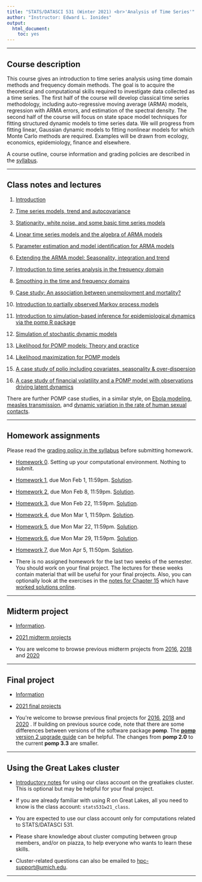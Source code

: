 ```yaml
---
title: "STATS/DATASCI 531 (Winter 2021) <br>'Analysis of Time Series'"
author: "Instructor: Edward L. Ionides"
output:
  html_document:
    toc: yes
---
```


------

## Course description

This course gives an introduction to time series analysis using time domain methods and frequency domain methods. 
The goal is to acquire the theoretical and computational skills required to investigate data collected as a time series. 
The first half of the course will develop classical time series methodology, including auto-regressive moving average (ARMA) models, regression with ARMA errors, and estimation of the spectral density.
The second half of the course will focus on state space model techniques for fitting structured dynamic models to time series data. 
We will progress from fitting linear, Gaussian dynamic models to fitting nonlinear models for which Monte Carlo methods are required.
Examples will be drawn from ecology, economics, epidemiology, finance and elsewhere.

A course outline, course information and grading policies are described in the [syllabus](syllabus.html).

--------------

## Class notes and lectures

1. [Introduction](01/index.html)

2. [Time series models, trend and autocovariance](02/index.html)

3. [Stationarity, white noise, and some basic time series models](03/index.html)

4. [Linear time series models and the algebra of ARMA models](04/index.html)

5. [Parameter estimation and model identification for ARMA models](05/index.html)

6. [Extending the ARMA model: Seasonality, integration and trend](06/index.html)

7. [Introduction to time series analysis in the frequency domain](07/index.html)

8. [Smoothing in the time and frequency domains](08/index.html)

9. [Case study: An association between unemployment and mortality?](09/index.html)

10. [Introduction to partially observed Markov process models](10/index.html)

11. [Introduction to simulation-based inference for epidemiological dynamics via the pomp R package](11/index.html)

12. [Simulation of stochastic dynamic models](12/index.html)

13. [Likelihood for POMP models: Theory and practice](13/index.html)

14. [Likelihood maximization for POMP models](14/index.html)

15. [A case study of polio including covariates, seasonality & over-dispersion](15/index.html)

16. [A case study of financial volatility and a POMP model with observations driving latent dynamics](16/index.html)

There are further POMP case studies, in a similar style, on [Ebola modeling](https://kingaa.github.io/sbied/ebola/index.html), [measles transmission](https://kingaa.github.io/sbied/measles/index.html), and [dynamic variation in the rate of human sexual contacts](https://kingaa.github.io/sbied/contacts/index.html).


--------

## Homework assignments

Please read the [grading policy in the syllabus](syllabus.html) before submitting homework.

* [Homework 0](hw00/hw00.html). Setting up your computational environment. Nothing to submit.

* [Homework 1](hw01/hw01.html), due Mon Feb 1, 11:59pm.
[Solution](hw01/sol01.html).

* [Homework 2](hw02/hw02.html), due Mon Feb 8, 11:59pm.
[Solution](hw02/sol02.html).

* [Homework 3](hw03/hw03.html), due Mon Feb 22, 11:59pm.
[Solution](hw03/sol03.html).

* [Homework 4](hw04/hw04.html), due Mon Mar 1, 11:59pm.
[Solution](hw04/sol04.html).

* [Homework 5](hw05/hw05.html), due Mon Mar 22, 11:59pm.
[Solution](hw05/sol05.html).

* [Homework 6](hw06/hw06.html), due Mon Mar 29, 11:59pm. 
[Solution](hw06/sol06.html).

* [Homework 7](hw07/hw07.html), due Mon Apr 5, 11:50pm.
[Solution](hw07/sol07.html).

* There is no assigned homework for the last two weeks of the semester. You should work on your final project. The lectures for these weeks contain material that will be useful for your final projects. Also, you can optionally look at the exercises in the [notes for Chapter 15](https://kingaa.github.io/sbied/polio/notes.pdf) which have [worked solutions online](15/index.html).


<!--

* [Homework 8](hw08/hw08.html), due 5pm on Mon Apr 13.
[Solution](hw08/sol08.html).
[slurm script](hw08/sol-3.bat).

-->

-------------------


## Midterm project




* [Information](midterm_project/midterm_project_info.html).


* [2021 midterm projects](midterm_project/index.html)

<!--
* [2020 midterm projects](midterm_project/index.html)

-->

* You are welcome to browse previous midterm projects from [2016](http://ionides.github.io/531w16/midterm_project/), [2018](http://ionides.github.io/531w18/midterm_project/) and [2020](http://ionides.github.io/531w20/midterm_project/)


-------------

## Final project

* [Information](final_project/final_project_info.html)

* [2021 final projects](final_project/index.html)

* You're welcome to browse previous final projects  for [2016](http://ionides.github.io/531w16/final_project/), [2018](http://ionides.github.io/531w18/final_project/) and [2020](http://ionides.github.io/531w20/final_project/) 
. If building on previous source code, note that there are some differences between versions of the software package **pomp**. The [**pomp** version 2 upgrade guide](https://kingaa.github.io/pomp/vignettes/upgrade_guide.html) can be helpful. The changes from **pomp 2.0** to the current **pomp 3.3** are smaller.


--------


## Using the Great Lakes cluster

* [Introductory notes](greatlakes/index.html) for using our class account on the greatlakes cluster. This is optional but may be helpful for your final project.

* If you are already familiar with using R on Great Lakes, all you need to know is the class account: ```stats531w21_class```.

* You are expected to use our class account only for computations related to STATS/DATASCI 531.

* Please share knowledge about cluster computing between group members, and/or on piazza, to help everyone who wants to learn these skills.

* Cluster-related questions can also be emailed to hpc-support@umich.edu.


---------
